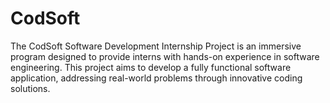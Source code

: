 # CodSoft
The CodSoft Software Development Internship Project is an immersive program designed to provide interns with hands-on experience in software engineering. This project aims to develop a fully functional software application, addressing real-world problems through innovative coding solutions. 
